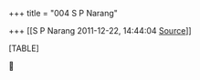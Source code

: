 +++
title = "004 S P Narang"

+++
[[S P Narang	2011-12-22, 14:44:04 [Source](https://groups.google.com/g/bvparishat/c/VLxDyi0IyqI)]]



[TABLE]




